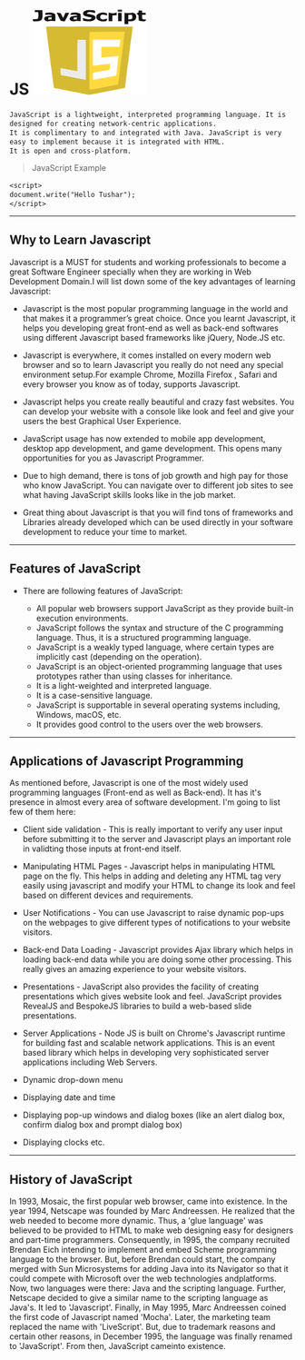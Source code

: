 # JS              <img src="JS/js logo.png" width=200 height=150>
```
JavaScript is a lightweight, interpreted programming language. It is designed for creating network-centric applications.
It is complimentary to and integrated with Java. JavaScript is very easy to implement because it is integrated with HTML.
It is open and cross-platform.
```

> JavaScript Example

```
<script>
document.write("Hello Tushar");
</script>
```
___
## Why to Learn Javascript

  Javascript is a MUST for students and working professionals to become a great Software Engineer specially when they are working in       Web Development Domain.I will list down some of the key advantages of learning Javascript:

  - Javascript is the most popular programming language in the world and that makes it a programmer’s great choice. Once you learnt         Javascript, it helps you  developing great front-end as well as back-end softwares using different Javascript based frameworks like     jQuery, Node.JS etc.

  - Javascript is everywhere, it comes installed on every modern web browser and so to learn Javascript you really do not need any           special environment setup.For example Chrome, Mozilla Firefox , Safari and every browser you know as of today, supports Javascript.

  - Javascript helps you create really beautiful and crazy fast websites. You can develop your website with a console like look and feel     and give your users the best Graphical User Experience.

  - JavaScript usage has now extended to mobile app development, desktop app development, and game development. This opens many             opportunities for you as Javascript Programmer.

  - Due to high demand, there is tons of job growth and high pay for those who know JavaScript. You can navigate over to different job       sites to see what having JavaScript skills looks like in the job market.

  - Great thing about Javascript is that you will find tons of frameworks and Libraries already developed which can be used directly in     your software development to reduce your time to market.

___
## Features of JavaScript
- There are following features of JavaScript:

  - All popular web browsers support JavaScript as they provide built-in execution environments.
  - JavaScript follows the syntax and structure of the C programming language. Thus, it is a structured programming language.
  - JavaScript is a weakly typed language, where certain types are implicitly cast (depending on the operation).
  - JavaScript is an object-oriented programming language that uses prototypes rather than using classes for inheritance.
  - It is a light-weighted and interpreted language.
  - It is a case-sensitive language.
  - JavaScript is supportable in several operating systems including, Windows, macOS, etc.
  - It provides good control to the users over the web browsers.


___
## Applications of Javascript Programming

  As mentioned before, Javascript is one of the most widely used programming languages (Front-end as well as Back-end). It has it's       presence in almost every area of software development. I'm going to list few of them here:

  - Client side validation - This is really important to verify any user input before submitting it to the server and Javascript plays       an important role in validting those inputs at front-end itself.

  - Manipulating HTML Pages - Javascript helps in manipulating HTML page on the fly. This helps in adding and deleting any HTML tag very     easily using javascript and modify your HTML to change its look and feel based on different devices and requirements.

  - User Notifications - You can use Javascript to raise dynamic pop-ups on the webpages to give different types of notifications to         your website visitors.

  - Back-end Data Loading - Javascript provides Ajax library which helps in loading back-end data while you are doing some other             processing. This really gives an amazing experience to your website visitors.

  - Presentations - JavaScript also provides the facility of creating presentations which gives website look and feel. JavaScript           provides RevealJS and BespokeJS libraries to build a web-based slide presentations.

  - Server Applications - Node JS is built on Chrome's Javascript runtime for building fast and scalable network applications. This is       an event based library which helps in developing very sophisticated server applications including Web Servers.
  
  - Dynamic drop-down menu
  
  - Displaying date and time

  - Displaying pop-up windows and dialog boxes (like an alert dialog box, confirm dialog box and prompt dialog box)

  - Displaying clocks etc.

___
## History of JavaScript

In 1993, Mosaic, the first popular web browser, came into existence. In the year 1994, Netscape was founded by Marc Andreessen. He realized that the web needed to become more dynamic. Thus, a 'glue language' was believed to be provided to HTML to make web designing easy for designers and part-time programmers. Consequently, in 1995, the company recruited Brendan Eich intending to implement and embed Scheme programming language to the browser. But, before Brendan could start, the company merged with Sun Microsystems for adding Java into its Navigator so that it could compete with Microsoft over the web technologies andplatforms. Now, two languages were there: Java and the scripting language. Further, Netscape decided to give a similar name to the scripting language as Java's. It led to 'Javascript'. Finally, in May 1995, Marc Andreessen coined the first code of Javascript named 'Mocha'. Later, the marketing team replaced the name with 'LiveScript'. But, due to trademark reasons and certain other reasons, in December 1995, the language was finally renamed to 'JavaScript'. From then, JavaScript cameinto existence.

